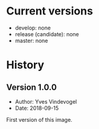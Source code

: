 # Current versions

- develop: none
- release (candidate): none
- master: none

# History

## Version 1.0.0

- Author: Yves Vindevogel
- Date: 2018-09-15

First version of this image.
